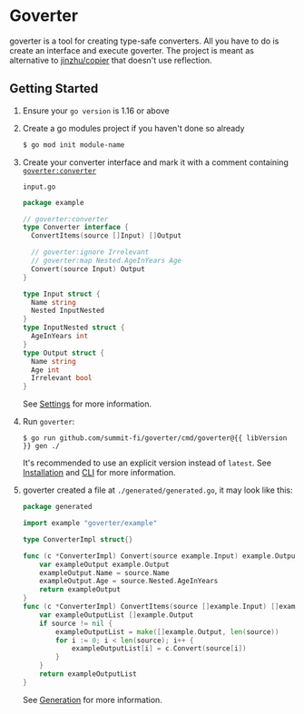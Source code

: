 <script setup>
import { data as libVersion } from './version.data.js'
</script>
# Goverter

goverter is a tool for creating type-safe converters. All you have to
do is create an interface and execute goverter. The project is meant as
alternative to [jinzhu/copier](https://github.com/jinzhu/copier) that doesn't
use reflection.

## Getting Started

1. Ensure your `go version` is 1.16 or above

1. Create a go modules project if you haven't done so already

    ```bash
    $ go mod init module-name
    ```

1. Create your converter interface and mark it with a comment containing
   [`goverter:converter`](https://goverter.jmattheis.de/reference/converter)

    `input.go`

    ```go
    package example

    // goverter:converter
    type Converter interface {
      ConvertItems(source []Input) []Output

      // goverter:ignore Irrelevant
      // goverter:map Nested.AgeInYears Age
      Convert(source Input) Output
    }

    type Input struct {
      Name string
      Nested InputNested
    }
    type InputNested struct {
      AgeInYears int
    }
    type Output struct {
      Name string
      Age int
      Irrelevant bool
    }
    ```

    See [Settings](https://goverter.jmattheis.de/reference/settings) for more information.

1. Run `goverter`:

    ```bash-vue
    $ go run github.com/summit-fi/goverter/cmd/goverter@{{ libVersion }} gen ./
    ```

    It's recommended to use an explicit version instead of `latest`. See
    [Installation](https://goverter.jmattheis.de/guide/install) and
    [CLI](https://goverter.jmattheis.de/reference/cli) for more information.

1. goverter created a file at `./generated/generated.go`, it may look like this:

    ```go
    package generated

    import example "goverter/example"

    type ConverterImpl struct{}

    func (c *ConverterImpl) Convert(source example.Input) example.Output {
        var exampleOutput example.Output
        exampleOutput.Name = source.Name
        exampleOutput.Age = source.Nested.AgeInYears
        return exampleOutput
    }
    func (c *ConverterImpl) ConvertItems(source []example.Input) []example.Output {
        var exampleOutputList []example.Output
        if source != nil {
            exampleOutputList = make([]example.Output, len(source))
            for i := 0; i < len(source); i++ {
                exampleOutputList[i] = c.Convert(source[i])
            }
        }
        return exampleOutputList
    }
    ```

    See [Generation](https://goverter.jmattheis.de/explanation/generation) for more information.
